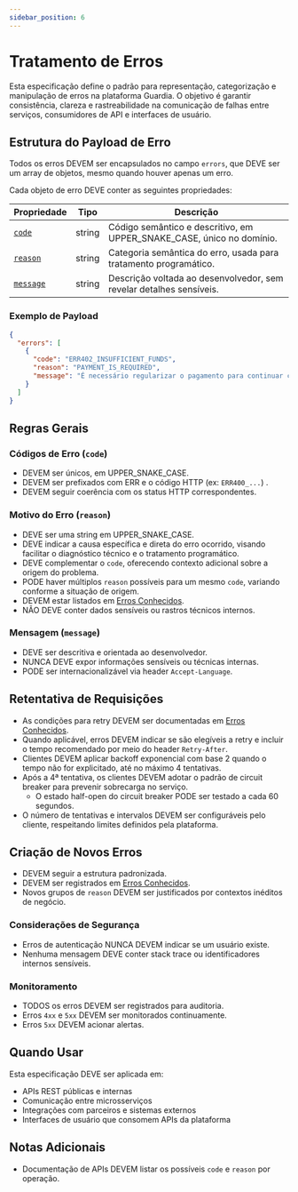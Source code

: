 ```yaml
---
sidebar_position: 6
---
```


# Tratamento de Erros

Esta especificação define o padrão para representação, categorização e manipulação de erros na plataforma Guardia. O objetivo é garantir consistência, clareza e rastreabilidade na comunicação de falhas entre serviços, consumidores de API e interfaces de usuário.

## Estrutura do Payload de Erro

Todos os erros DEVEM ser encapsulados no campo `errors`, que DEVE ser um array de objetos, mesmo quando houver apenas um erro.

Cada objeto de erro DEVE conter as seguintes propriedades:

| Propriedade | Tipo   | Descrição                                                               |
| ----------- | ------ | ----------------------------------------------------------------------- |
| [`code`](#códigos-de-erro-code)      | string | Código semântico e descritivo, em UPPER\_SNAKE\_CASE, único no domínio. |
| [`reason`](#motivo-do-erro-reason)    | string | Categoria semântica do erro, usada para tratamento programático.        |
| [`message`](#mensagem-message)   | string | Descrição voltada ao desenvolvedor, sem revelar detalhes sensíveis.     |

### Exemplo de Payload

```json
{
  "errors": [
    {
      "code": "ERR402_INSUFFICIENT_FUNDS",
      "reason": "PAYMENT_IS_REQUIRED",
      "message": "É necessário regularizar o pagamento para continuar com a operação."
    }
  ]
}
```

## Regras Gerais

### Códigos de Erro (`code`)

- DEVEM ser únicos, em UPPER\_SNAKE\_CASE.
- DEVEM ser prefixados com ERR e o código HTTP (ex: `ERR400_...`) .
- DEVEM seguir coerência com os status HTTP correspondentes.

### Motivo do Erro (`reason`)

- DEVE ser uma string em UPPER_SNAKE_CASE.
- DEVE indicar a causa específica e direta do erro ocorrido, visando facilitar o diagnóstico técnico e o tratamento programático.
- DEVE complementar o `code`, oferecendo contexto adicional sobre a origem do problema.
- PODE haver múltiplos `reason` possíveis para um mesmo `code`, variando conforme a situação de origem.
- DEVEM estar listados em [Erros Conhecidos](./known-errors.md).
- NÃO DEVE conter dados sensíveis ou rastros técnicos internos.

### Mensagem (`message`)

- DEVE ser descritiva e orientada ao desenvolvedor.
- NUNCA DEVE expor informações sensíveis ou técnicas internas.
- PODE ser internacionalizável via header `Accept-Language`.

## Retentativa de Requisições

- As condições para retry DEVEM ser documentadas em [Erros Conhecidos](./known-errors.md).
- Quando aplicável, erros DEVEM indicar se são elegíveis a retry e incluir o tempo recomendado por meio do header `Retry-After`.
- Clientes DEVEM aplicar backoff exponencial com base 2 quando o tempo não for explicitado, até no máximo 4 tentativas.
- Após a 4ª tentativa, os clientes DEVEM adotar o padrão de circuit breaker para prevenir sobrecarga no serviço.
  - O estado half-open do circuit breaker PODE ser testado a cada 60 segundos.
- O número de tentativas e intervalos DEVEM ser configuráveis pelo cliente, respeitando limites definidos pela plataforma.

## Criação de Novos Erros

- DEVEM seguir a estrutura padronizada.
- DEVEM ser registrados em [Erros Conhecidos](./known-errors.md).
- Novos grupos de `reason` DEVEM ser justificados por contextos inéditos de negócio.

### Considerações de Segurança

- Erros de autenticação NUNCA DEVEM indicar se um usuário existe.
- Nenhuma mensagem DEVE conter stack trace ou identificadores internos sensíveis.

### Monitoramento

- TODOS os erros DEVEM ser registrados para auditoria.
- Erros `4xx` e `5xx` DEVEM ser monitorados continuamente.
- Erros `5xx` DEVEM acionar alertas.

## Quando Usar

Esta especificação DEVE ser aplicada em:

- APIs REST públicas e internas
- Comunicação entre microsserviços
- Integrações com parceiros e sistemas externos
- Interfaces de usuário que consomem APIs da plataforma

## Notas Adicionais

- Documentação de APIs DEVEM listar os possíveis `code` e `reason` por operação.



